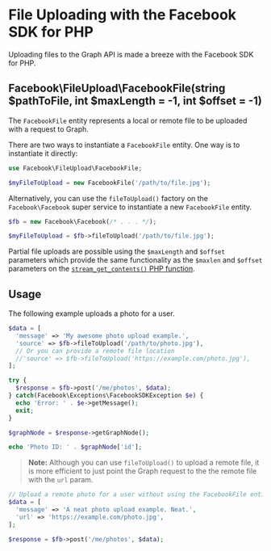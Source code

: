 # File Uploading with the Facebook SDK for PHP

Uploading files to the Graph API is made a breeze with the Facebook SDK for PHP.

## Facebook\FileUpload\FacebookFile(string $pathToFile, int $maxLength = -1, int $offset = -1)

The `FacebookFile` entity represents a local or remote file to be uploaded with a request to Graph.

There are two ways to instantiate a `FacebookFile` entity. One way is to instantiate it directly:

```php
use Facebook\FileUpload\FacebookFile;

$myFileToUpload = new FacebookFile('/path/to/file.jpg');
```

Alternatively, you can use the `fileToUpload()` factory on the `Facebook\Facebook` super service to instantiate a new `FacebookFile` entity.

```php
$fb = new Facebook\Facebook(/* . . . */);

$myFileToUpload = $fb->fileToUpload('/path/to/file.jpg');
```

Partial file uploads are possible using the `$maxLength` and `$offset` parameters which provide the same functionality as the `$maxlen` and `$offset` parameters on the [`stream_get_contents()` PHP function](http://php.net/stream_get_contents).

## Usage

The following example uploads a photo for a user.

```php
$data = [
  'message' => 'My awesome photo upload example.',
  'source' => $fb->fileToUpload('/path/to/photo.jpg'),
  // Or you can provide a remote file location
  //'source' => $fb->fileToUpload('https://example.com/photo.jpg'),
];

try {
  $response = $fb->post('/me/photos', $data);
} catch(Facebook\Exceptions\FacebookSDKException $e) {
  echo 'Error: ' . $e->getMessage();
  exit;
}

$graphNode = $response->getGraphNode();

echo 'Photo ID: ' . $graphNode['id'];
```

> **Note:** Although you can use `fileToUpload()` to upload a remote file, it is more efficient to just point the Graph request to the the remote file with the `url` param.

```php
// Upload a remote photo for a user without using the FacebookFile entity
$data = [
  'message' => 'A neat photo upload example. Neat.',
  'url' => 'https://example.com/photo.jpg',
];

$response = $fb->post('/me/photos', $data);
```
